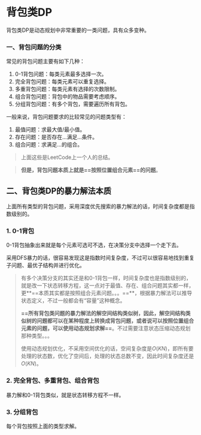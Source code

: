 # 背包类DP

背包类DP是动态规划中非常重要的一类问题，具有众多变种。

### 一、背包问题的分类

常见的背包问题主要有如下几种：

1. 0-1背包问题：每类元素最多选择一次。
2. 完全背包问题：每类元素可以重复选择。
3. 多重背包问题：每类元素有选择的次数限制。
4. 组合背包问题：背包中的物品需要考虑顺序。
5. 分组背包问题：有多个背包，需要遍历所有背包。

一般来说，背包问题要求的比较常见的问题类型有：

1. 最值问题：求最大值/最小值。
2. 存在问题：是否存在...满足...条件。
3. 组合问题：求满足...的组合。

> 上面这些是LeetCode上一个人的总结。

> **但是，背包问题本质上就是==按照位置组合元素==的问题**。

## 二、背包类DP的暴力解法本质

上面所有类型的背包问题，采用深度优先搜索的暴力解法的话，时间复杂度都是指数级别的。

### 1. 0-1背包

0-1背包抽象出来就是每个元素可选可不选，在决策分支中选择一个走下去。

采用DFS暴力的话，很容易发现这是指数时间复杂度，不过可以很容易地找到重复子问题、最优子结构并进行优化。

> 有多个决策分支的其实还是和0-1背包一样，时间复杂度也是指数级别的，就是改一下状态转移方程，这一点对于最值、存在、组合问题其实都一样，更**==本质其实都是按照组合元素问题。。。==**，根据暴力解法可以推导状态定义，不过一般都会有“容量”这种概念。
>
> **==所有背包类问题的暴力解法的解空间结构类似树，因此，解空间结构类似树的问题都可以在某种程度上转换成背包问题，或者说可以按照位置组合元素的问题，可以使用动态规划求解==**。不过需要注意状态压缩动态规划那种类型。。。
>
> 使用动态规划优化，不采用空间优化的话，空间复杂度是$O(KN)$，即所有要处理的状态数，优化了空间后，处理的状态总数不变，因此时间复杂度还是$O(KN)$。

### 2. 完全背包、多重背包、组合背包

暴力解和0-1背包类似，就是状态转移方程不一样。

### 3. 分组背包

每个背包按照上面的类型求解。